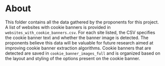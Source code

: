 # About
This folder contains all the data gathered by the proponents for this project. A list of websites with cookie banners is provided in `websites_with_cookie_banners.csv`. For each site listed, the CSV specifies the cookie banner text and whether the banner image is detected. The proponents believe this data will be valuable for future research aimed at improving cookie banner extraction algorithms. Cookie banners that are detected are saved in `cookie_banner_images_full` and is organized based on the layout and styling of the options present on the cookie banner. 